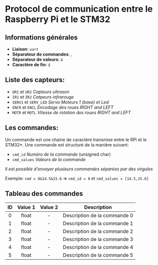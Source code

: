# Protocol de communication entre le Raspberry Pi et le STM32

## Informations générales

* __Liaison__: _`uart`_
* __Séparateur de commandes__: _`,`_
* __Séparateur de valeurs__: _`&`_
* __Caractère de fin__: _`$`_

## Liste des capteurs:
* `UR1` et `UR2` _Capteurs ultrason_
* `IR1` et `IR2` _Catpeurs infrarouge_
* `SERV1` et `SERV_LED` _Servo Moteurs 1 (base) et Led_
* `ENCR` et `ENCL` _Encodage des roues RIGHT and LEFT_
* `MOTR` et `MOTL` _Vitesse de rotation des roues RIGHT and LEFT_

## Les commandes:

Un commande est une chaine de caractère transmise entre le RPi et le STM32*.
Une commande est structuré de la manière suivant: 

* `cmd_id` _Numéro de la commande_ (unsigned char)
* `cmd_values` _Valeurs de la commande_

_Il est possible d'envoyer plusieurs commandes séparées par des virgules_

Exemple:
`cmd = 0&14.5&15.6` &Rightarrow; `cmd_id = 0` et `cmd_values = [14.5,15.6]`

## Tableau des commandes

| ID | Value 1 | Value 2 | Description |
| :-: | :-: | :-: | :-: |
| 0 | float | - | Description de la commande 0 |
| 1 | float | - | Description de la commande 1 |
| 2 | float | - | Description de la commande 2 |
| 3 | float | - | Description de la commande 3 |
| 4 | float | - | Description de la commande 4 |
| 5 | float | - | Description de la commande 5 |